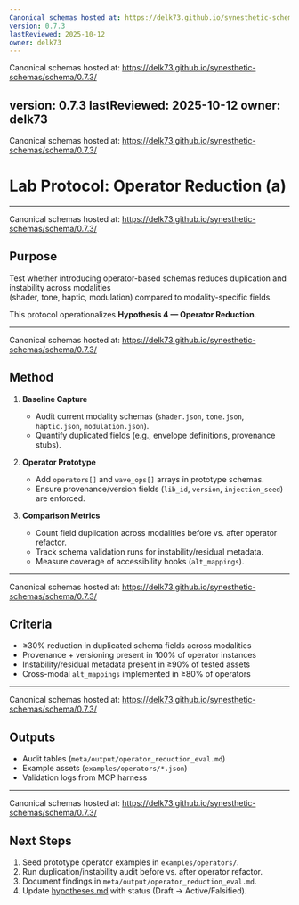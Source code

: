 ```yaml
---
Canonical schemas hosted at: https://delk73.github.io/synesthetic-schemas/schema/0.7.3/
version: 0.7.3
lastReviewed: 2025-10-12
owner: delk73
---
```

Canonical schemas hosted at: https://delk73.github.io/synesthetic-schemas/schema/0.7.3/

version: 0.7.3
lastReviewed: 2025-10-12
owner: delk73
---
Canonical schemas hosted at: https://delk73.github.io/synesthetic-schemas/schema/0.7.3/

# Lab Protocol: Operator Reduction (a)

---
Canonical schemas hosted at: https://delk73.github.io/synesthetic-schemas/schema/0.7.3/

## Purpose

Test whether introducing operator-based schemas reduces duplication and instability across modalities  
(shader, tone, haptic, modulation) compared to modality-specific fields.

This protocol operationalizes **Hypothesis 4 — Operator Reduction**.

---
Canonical schemas hosted at: https://delk73.github.io/synesthetic-schemas/schema/0.7.3/

## Method

1. **Baseline Capture**  
   - Audit current modality schemas (`shader.json`, `tone.json`, `haptic.json`, `modulation.json`).  
   - Quantify duplicated fields (e.g., envelope definitions, provenance stubs).  

2. **Operator Prototype**  
   - Add `operators[]` and `wave_ops[]` arrays in prototype schemas.  
   - Ensure provenance/version fields (`lib_id`, `version`, `injection_seed`) are enforced.  

3. **Comparison Metrics**  
   - Count field duplication across modalities before vs. after operator refactor.  
   - Track schema validation runs for instability/residual metadata.  
   - Measure coverage of accessibility hooks (`alt_mappings`).  

---
Canonical schemas hosted at: https://delk73.github.io/synesthetic-schemas/schema/0.7.3/

## Criteria

- ≥30% reduction in duplicated schema fields across modalities  
- Provenance + versioning present in 100% of operator instances  
- Instability/residual metadata present in ≥90% of tested assets  
- Cross-modal `alt_mappings` implemented in ≥80% of operators  

---
Canonical schemas hosted at: https://delk73.github.io/synesthetic-schemas/schema/0.7.3/

## Outputs

- Audit tables (`meta/output/operator_reduction_eval.md`)
- Example assets (`examples/operators/*.json`)
- Validation logs from MCP harness

---
Canonical schemas hosted at: https://delk73.github.io/synesthetic-schemas/schema/0.7.3/

## Next Steps

1. Seed prototype operator examples in `examples/operators/`.
2. Run duplication/instability audit before vs. after operator refactor.
3. Document findings in `meta/output/operator_reduction_eval.md`.
4. Update [hypotheses.md](../hypotheses.md) with status (Draft → Active/Falsified).